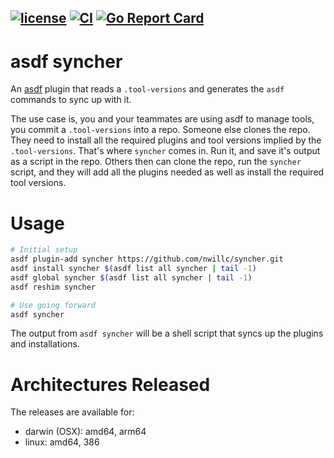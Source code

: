 [![license](https://img.shields.io/github/license/nwillc/syncher.svg)](https://tldrlegal.com/license/-isc-license)
[![CI](https://github.com/nwillc/syncher/workflows/CI/badge.svg?branch=master)](https://github.com/nwillc/syncher/actions?query=workflow%3CI)
[![Go Report Card](https://goreportcard.com/badge/github.com/nwillc/syncher)](https://goreportcard.com/report/github.com/nwillc/syncher)
-----
# asdf syncher
An [asdf](https://github.com/asdf-vm/asdf) plugin that reads a `.tool-versions` and generates the `asdf` commands to sync 
up with it. 

The use case is, you and your teammates are using asdf to manage tools, you commit a `.tool-versions` into a repo. 
Someone else clones the repo. They need to install all the required plugins and tool versions implied by the 
`.tool-versions`. That's where `syncher` comes in. Run it, and save it's output as a script in the repo. Others then can
clone the repo, run the `syncher` script, and they will add all the plugins needed as well as install the required tool
versions.

# Usage

```bash
# Initial setup
asdf plugin-add syncher https://github.com/nwillc/syncher.git
asdf install syncher $(asdf list all syncher | tail -1)
asdf global syncher $(asdf list all syncher | tail -1)
asdf reshim syncher

# Use going forward
asdf syncher
```

The output from `asdf syncher` will be a shell script that syncs up the plugins and installations.

# Architectures Released
The releases are available for:

 - darwin (OSX): amd64, arm64
 - linux: amd64, 386
